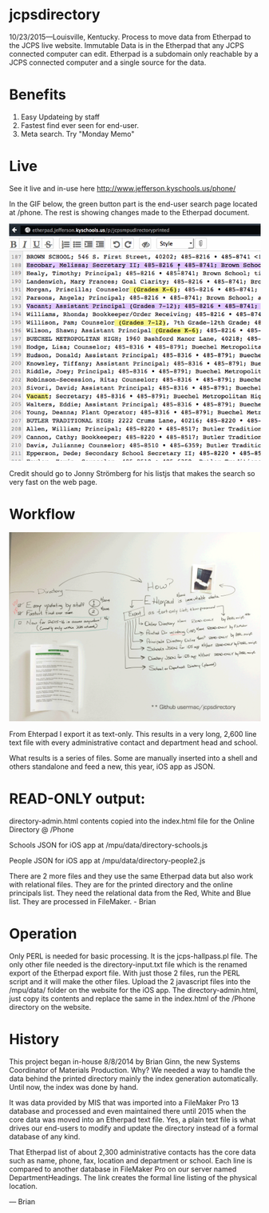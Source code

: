 # jcpsdirectory
10/23/2015—Louisville, Kentucky. Process to move data from Etherpad to the JCPS live website. Immutable Data is in the Etherpad that any JCPS connected computer can edit. Etherpad is a subdomain only reachable by a JCPS connected computer and a single source for the data. 

# Benefits

1. Easy Updateing by staff
2. Fastest find ever seen for end-user. 
3. Meta search. Try "Monday Memo"

# Live 
See it live and in-use here http://www.jefferson.kyschools.us/phone/

In the GIF below, the green button part is the end-user search page located at /phone. The rest is showing changes made to the Etherpad document. 

![Etherpad to Web](etherpad-to-web.gif)

Credit should go to Jonny Strömberg for his listjs that makes the search so very fast on the web page.

# Workflow

![White board workflow](Directory-workflow-v2.png)

From Ehterpad I export it as text-only. This results in a very long, 2,600 line text file with every administrative contact and department head and school. 

What results is a series of files. Some are manually inserted into a shell and others standalone and feed a new, this year, iOS app as JSON. 

# READ-ONLY output:

directory-admin.html contents copied into the index.html file for the Online Directory @ /Phone

Schools JSON for iOS app at /mpu/data/directory-schools.js 

People JSON for iOS app at /mpu/data/directory-people2.js 

There are 2 more files and they use the same Etherpad data but also work with relational files. They are for the printed directory and the online principals list. They need the relational data from the Red, White and Blue list. They are processed in FileMaker. - Brian

# Operation

Only PERL is needed for basic processing. It is the jcps-hallpass.pl file. The only other file needed is the directory-input.txt file which is the renamed export of the Etherpad export file. With just those 2 files, run the PERL script and it will make the other files. Upload the 2 javascript files into the /mpu/data/ folder on the website for the iOS app. The directory-admin.html, just copy its contents and replace the same in the index.html of the /Phone directory on the website. 

# History

This project began in-house 8/8/2014 by Brian Ginn, the new Systems Coordinator of Materials Production. Why? We needed a way to handle the data behind the printed directory mainly the index generation automatically. Until now, the index was done by hand. 

It was data provided by MIS that was imported into a FileMaker Pro 13 database and processed and even maintained there until 2015 when the core data was moved into an Etherpad text file. Yes, a plain text file is what drives our end-users to modify and update the directory instead of a formal database of any kind. 

That Etherpad list of about 2,300 administrative contacts has the core data such as name, phone, fax, location and department or school. Each line is compared to another database in FileMaker Pro on our server named DepartmentHeadings. The link creates the formal line listing of the physical location. 

— Brian
